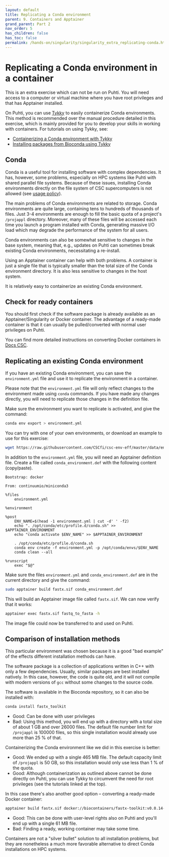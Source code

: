 ```yaml
---
layout: default
title: Replicating a Conda environment
parent: 9. Containers and Apptainer
grand_parent: Part 2
nav_order: 5
has_children: false
has_toc: false
permalink: /hands-on/singularity/singularity_extra_replicating-conda.html
---
```


# Replicating a Conda environment in a container

This is an extra exercise which can not be run on Puhti. You will need access to a computer or virtual machine where you have root privileges and that has Apptainer installed.

On Puhti, you can use [Tykky](https://docs.csc.fi/computing/containers/tykky/) to easily containerize Conda environments. This method is recommended over the manual procedure detailed in this exercise, which is mainly provided for you to develop your skills in working with containers. For tutorials on using Tykky, see:

- [Containerizing a Conda environment with Tykky](https://csc-training.github.io/csc-env-eff/hands-on/installing/installing_hands-on_python.html#example-containerizing-a-conda-environment-with-tykky)
- [Installing packages from Bioconda using Tykky](https://csc-training.github.io/csc-env-eff/hands-on/modules/module-exercise-with-aligners.html#extra-installing-packages-from-bioconda)

## Conda

Conda is a useful tool for installing software with complex dependencies. It has, however, some problems, especially on HPC systems like Puhti with shared parallel file systems. Because of these issues, installing Conda environments directly on the file system of CSC supercomputers is not allowed (see [usage policy](https://docs.csc.fi/computing/usage-policy/#conda-installations)).

The main problems of Conda environments are related to storage. Conda environments are quite large, containing tens to hundreds of thousands of files. Just 3-4 environments are enough to fill the basic quota of a project's `/projappl` directory. Moreover, many of these files will be accessed each time you launch a program installed with Conda, generating massive I/O load which may degrade the performance of the system for all users.

Conda environments can also be somewhat sensitive to changes in the base system, meaning that, e.g., updates on Puhti can sometimes break existing Conda environments, necessitating a re-install.

Using an Apptainer container can help with both problems. A container is just a single file that is typically smaller than the total size of the Conda environment directory. It is also less sensitive to changes in the host system.

It is relatively easy to containerize an existing Conda environment.

## Check for ready containers

You should first check if the software package is already available as an Apptainer/Singularity or Docker container. The advantage of a ready-made container is that it can usually be pulled/converted with normal user privileges on Puhti.

You can find more detailed instructions on converting Docker containers in [Docs CSC](https://docs.csc.fi/computing/containers/creating/#converting-a-docker-container).

## Replicating an existing Conda environment

If you have an existing Conda environment, you can save the `environment.yml` file and use it to replicate the environment in a container.

Please note that the `environment.yml` file will only reflect changes to the environment made using `conda` commands. If you have made any changes directly, you will need to replicate those changes in the definition file.

Make sure the environment you want to replicate is activated, and give the command:

```bash
conda env export > environment.yml
```

You can try with one of your own environments, or download an example to use for this exercise:

```bash
wget https://raw.githubusercontent.com/CSCfi/csc-env-eff/master/data/environment.yml
```

In addition to the `environment.yml` file, you will need an Apptainer definition file. Create a file called `conda_environment.def` with the following content (copy/paste).

```text
Bootstrap: docker

From: continuumio/miniconda3

%files
    environment.yml

%environment

%post
    ENV_NAME=$(head -1 environment.yml | cut -d' ' -f2)
    echo ". /opt/conda/etc/profile.d/conda.sh" >> $APPTAINER_ENVIRONMENT
    echo "conda activate $ENV_NAME" >> $APPTAINER_ENVIRONMENT

    . /opt/conda/etc/profile.d/conda.sh
    conda env create -f environment.yml -p /opt/conda/envs/$ENV_NAME
    conda clean --all

%runscript
    exec "$@"
```

Make sure the files `environment.yml` and `conda_environment.def` are in the current directory and give the command:

```bash
sudo apptainer build fastx.sif conda_environment.def
```

This will build an Apptainer image file called `fastx.sif`. We can now verify that it works:

```bash
apptainer exec fastx.sif fastq_to_fasta -h
```

The image file could now be transferred to and used on Puhti.

## Comparison of installation methods

This particular environment was chosen because it is a good "bad example" of the effects different installation methods can have.

The software package is a collection of applications written in C++ with only a few dependencies. Usually, similar packages are best installed natively. In this case, however, the code is quite old, and it will not compile with modern versions of `gcc` without some changes to the source code.

The software is available in the Bioconda repository, so it can also be installed with:

```bash
conda install fastx_toolkit
```

- Good: Can be done with user privileges
- Bad: Using this method, you will end up with a directory with a total size of about 1 GB and over 26000 files. The default file number limit for `/projappl` is 100000 files, so this single installation would already use more than 25 % of that.

Containerizing the Conda environment like we did in this exercise is better:

- Good: We ended up with a single 465 MB file. The default capacity limit of `/projappl` is 50 GB, so this installation would only use less than 1 % of the quota.
- Good: Although containerization as outlined above cannot be done directly on Puhti, you can use Tykky to circumvent the need for root privileges (see the tutorials linked at the top).

In this case there's also another good option – converting a ready-made Docker container:

```bash
apptainer build fastx.sif docker://biocontainers/fastx-toolkit:v0.0.14-6-deb_cv1
```

- Good: This can be done with user-level rights also on Puhti and you'll end up with a single 61 MB file.
- Bad: Finding a ready, working container may take some time.

Containers are not a "silver bullet" solution to all installation problems, but they are nonetheless a much more favorable alternative to direct Conda installations on HPC systems.
